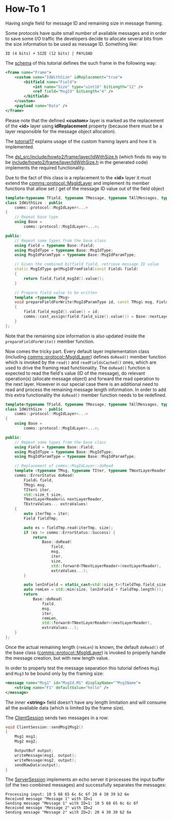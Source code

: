 # How-To 1
Having single field for message ID and remaining size in message framing.

Some protocols have quite small number of available messages and in order to save some 
I/O traffic the developers decide to allocate several bits from the size information to be
used as message ID. Something like:
```
ID (4 bits) + SIZE (12 bits) | PAYLOAD
```
The [schema](dsl/schema.xml) of this tutorial defines the such frame in the following way:
```xml
<frame name="Frame">
    <custom name="IdWithSize" idReplacement="true"> 
        <bitfield name="Field">
            <int name="Size" type="uint16" bitLength="12" />
            <ref field="MsgId" bitLength="4" />
        </bitfield>
    </custom>
    <payload name="Data" />
</frame>
```
Please note that the defined **&lt;custom&gt;** layer is marked as the replacement of the 
**&lt;id&gt;** layer using **idReplacement** property 
(because there must be a layer responsible for the message object allocation).

The [tutorial17](../../tutorials/tutorial17) explains usage of the custom framing 
layers and how it is implemented.

The [dsl_src/include/howto2/frame/layer/IdWithSize.h](dsl_src/include/howto2/frame/layer/IdWithSize.h)
(which finds its way to be [include/howto2/frame/layer/IdWithSize.h](include/howto2/frame/layer/IdWithSize.h) 
in the generated code) implements the required functionality.

Due to the fact of this class is a replacement to the **&lt;id&gt;** layer it must extend 
the [comms::protocol::MsgIdLayer](https://commschamp.github.io/comms_doc/classcomms_1_1protocol_1_1MsgIdLayer.html)
and implement its member functions that allow set / get of the message ID value out of the 
field object 
```cpp
template<typename TField, typename TMessage, typename TAllMessages, typename TNextLayer, typename... TOptions>
class IdWithSize : public
    comms::protocol::MsgIdLayer<...>
{
    // Repeat base type
    using Base = 
        comms::protocol::MsgIdLayer<...>;

public:
    // Repeat some types from the base class
    using Field = typename Base::Field;    
    using MsgIdType = typename Base::MsgIdType;
    using MsgIdParamType = typename Base::MsgIdParamType;

    // Given the combined bitfield field, retrieve message ID value
    static MsgIdType getMsgIdFromField(const Field& field)
    {
        return field.field_msgId().value();
    }

    // Prepare field value to be written
    template <typename TMsg>
    void prepareFieldForWrite(MsgIdParamType id, const TMsg& msg, Field& field) const
    {
        field.field_msgId().value() = id;
        comms::cast_assign(field.field_size().value()) = Base::nextLayer().length(msg);
    }
};
```
Note that the remaining size information is also updated inside the `prepareFieldForWrite()` member function.

Now comes the tricky part. Every default layer implementation class (including 
[comms::protocol::MsgIdLayer](https://commschamp.github.io/comms_doc/classcomms_1_1protocol_1_1MsgIdLayer.html))
defines `doRead()` member function which is invoked by the `read()` and `readFieldsCached()` ones, which are used
to drive the framing read functionality. The `doRead()` function is expected to read the field's value 
(ID of the message), do relevant operation(s) (allocate message object) and forward the read operation to the 
next layer. However in our special case there is an additional need to read and process the remaining message 
length information. In order to add this extra functionality the `doRead()` member function needs to be 
redefined.
```cpp
template<typename TField, typename TMessage, typename TAllMessages, typename TNextLayer, typename... TOptions>
class IdWithSize : public
    comms::protocol::MsgIdLayer<...>
{
    using Base = 
        comms::protocol::MsgIdLayer<...>;

public:
    // Repeat some types from the base class
    using Field = typename Base::Field;    
    using MsgIdType = typename Base::MsgIdType;
    using MsgIdParamType = typename Base::MsgIdParamType;

    // Replacement of comms::MsgIdLayer::doRead
    template <typename TMsg, typename TIter, typename TNextLayerReader, typename... TExtraValues>
    comms::ErrorStatus doRead(
        Field& field, 
        TMsg& msg, 
        TIter& iter, 
        std::size_t size, 
        TNextLayerReader&& nextLayerReader, 
        TExtraValues... extraValues)
    {
        auto iterTmp = iter;
        Field fieldTmp;

        auto es = fieldTmp.read(iterTmp, size);
        if (es != comms::ErrorStatus::Success) {
            return 
                Base::doRead(
                    field, 
                    msg, 
                    iter, 
                    size, 
                    std::forward<TNextLayerReader>(nextLayerReader), 
                    extraValues...);
        }

        auto lenInField = static_cast<std::size_t>(fieldTmp.field_size().value());
        auto remLen = std::min(size, lenInField + fieldTmp.length());
        return 
            Base::doRead(
                field, 
                msg, 
                iter, 
                remLen, 
                std::forward<TNextLayerReader>(nextLayerReader), 
                extraValues...);
    }
};
```
Once the actual remaining length (`remLen`) is known, the default `doRead()` of the base class 
([comms::protocol::MsgIdLayer](https://commschamp.github.io/comms_doc/classcomms_1_1protocol_1_1MsgIdLayer.html))
is invoked to properly handle the message creation, but with new length value.

In order to properly test the message separation this tutorial defines `Msg1` and `Msg3` to be bound only 
by the framing size:
```xml
<message name="Msg1" id="MsgId.M1" displayName="^Msg1Name">
    <string name="F1" defaultValue="hello" />
</message>
```
The inner **&lt;string&gt;** field doesn't have any length limitation and will consume all the available data 
(which is limited by the frame size).

The [ClientSession](src/ClientSession.cpp) sends two messages in a row:
```cpp
void ClientSession::sendMsg1Msg2()
{
    Msg1 msg1;
    Msg2 msg2;

    OutputBuf output;
    writeMessage(msg1, output);
    writeMessage(msg2, output);
    sendRawData(output);
}
```
The [ServerSession](src/ServerSession.cpp) implements an echo server it processes the input buffer (of the 
two combined messages) and successfully separates the messages:
```
Processing input: 10 5 68 65 6c 6c 6f 20 4 30 39 b2 6e 
Received message "Message 1" with ID=1
Sending message "Message 1" with ID=1: 10 5 68 65 6c 6c 6f 
Received message "Message 2" with ID=2
Sending message "Message 2" with ID=2: 20 4 30 39 b2 6e 
```
